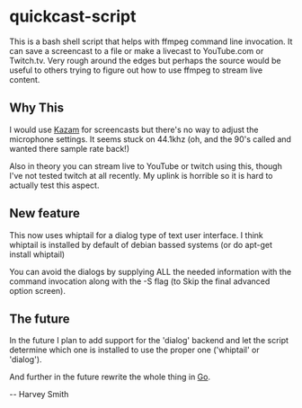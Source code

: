 # quickcast-script

This is a bash shell script that helps with ffmpeg command line
invocation. It can save a screencast to a file or make a livecast to
YouTube.com or Twitch.tv. Very rough around the edges but perhaps the
source would be useful to others trying to figure out how to use
ffmpeg to stream live content.


## Why This

I would use [Kazam](http://launchpad.net/kazam) for screencasts but
there's no way to adjust the microphone settings. It seems stuck
on 44.1khz (oh, and the 90's called and wanted there sample rate
back!)

Also in theory you can stream live to YouTube or twitch using this,
though I've not tested twitch at all recently. My uplink is horrible
so it is hard to actually test this aspect.

## New feature

This now uses whiptail for a dialog type of text user interface. I
think whiptail is installed by default of debian bassed systems (or do
apt-get install whiptail)

You can avoid the dialogs by supplying ALL the needed information with
the command invocation along with the -S flag (to Skip the final
advanced option screen).

## The future

In the future I plan to add support for the 'dialog' backend and let
the script determine which one is installed to use the proper one
('whiptail' or 'dialog').

And further in the future rewrite the whole thing in
[Go](https://golang.org/).

-- Harvey Smith
